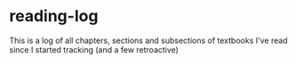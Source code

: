 # reading-log
This is a log of all chapters, sections and subsections of textbooks I've read since I started tracking (and a few retroactive)
